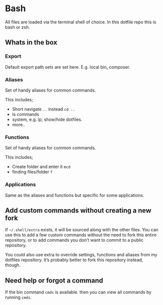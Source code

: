 # Bash

All files are loaded via the terminal shell of choice.
In this dotfile repo this is bash or zsh.

## Whats in the box

### Export

Default export path sets are set here.
E.g. local bin, composer.

### Aliases

Set of handy aliases for common commands.

This includes;

* Short navigate `..` instead `cd ..`
* ls commands
* system, e.g. ip, show/hide dotfiles.
* more..

### Functions

Set of handy aliases for common commands.

This includes;

* Create folder and enter it `mcd`
* finding files/folder `f`

### Applications

Same as the aliases and functions but specific for some applications.

## Add custom commands without creating a new fork

If `~/.shell/extra` exists, it will be sourced along with the other files. You can use this to add a few custom commands without the need to fork this entire repository, or to add commands you don’t want to commit to a public repository.

You could also use extra to override settings, functions and aliases from my dotfiles repository. It’s probably better to fork this repository instead, though.

## Need help or forgot a command

If the bin command `cmds` is available.
then you can view all commands by running `cmds`.
